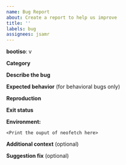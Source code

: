 ```yaml
---
name: Bug Report
about: Create a report to help us improve
title: ''
labels: bug
assignees: jsamr
---
```


<!--
IMPORTANT!
Before reporting, make sure :
- There is no similar bug report.
  See: https://git.io/Jf0ZH
- You are using the latest version of bootiso.
-->

**bootiso**: v
 
<!-- Report bootiso version running "bootiso -v" -->
 
**Category**

<!-- choose at least one
- *behavior* (bootiso didn't behave as promised, chose that if you don't know)
- *distro-dependant* (a bug occurred because of a distribution specificity)
- *retro-compatibility* (bootiso should support or explicitly unsupport an old version of its dependency)
-->

**Describe the bug**

<!-- A clear and concise description of what the bug is. -->

**Expected behavior** (for behavioral bugs only)

<!-- A clear and concise description of what you expected to happen. -->

**Reproduction**

<!-- Steps to reproduce the behavior:

1. Run `bootiso [arguments]` with [this ISO]( ... link to ISO / torrent)
[Optionally, intermediate command line interactions]
2. See error log:

``` bash
<Print bootiso log here>
```
-->

**Exit status**

<!-- Print the result of `echo $?` right after after bootiso failure -->

**Environment:**

```
<Print the ouput of neofetch here>
```

<!-- If the failure was caused by a specific tool (i.e., rsync), please give us the version you are using. -->


**Additional context** (optional)

<!-- Add any other context about the problem here. -->

**Suggestion fix** (optional)

<!-- Add a suggestion to circumvent the issue. -->
